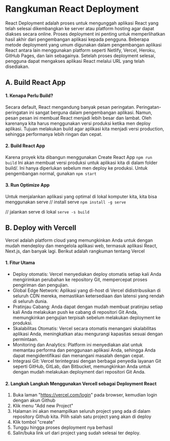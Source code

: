 # Rangkuman React Deployment 
React Deployment adalah proses untuk mengunggah aplikasi React yang telah selesai dikembangkan ke server atau platform hosting agar dapat diakses secara online. Proses deployment ini penting untuk memperlihatkan hasil akhir dari pengembangan aplikasi kepada pengguna. Beberapa metode deployment yang umum digunakan dalam pengembangan aplikasi React antara lain menggunakan platform seperti Netlify, Vercel, Heroku, GitHub Pages, dan lain sebagainya. Setelah proses deployment selesai, pengguna dapat mengakses aplikasi React melalui URL yang telah disediakan.
 
## A. Build React App
#### 1. Kenapa Perlu Build?
Secara default, React mengandung banyak pesan peringatan. Peringatan-peringatan ini sangat berguna dalam pengembangan aplikasi. Namun, pesan pesan ini membuat React menjadi lebih besar dan lambat. Oleh karenanya kita harus menggunakan versi produksi ketika men deploy aplikasi. Tujuan melakukan build agar aplikasi kita menjadi versi production, sehingga performanya lebih ringan dan cepat.

#### 2. Build React App
Karena proyek kita dibangun menggunakan Create React App
`npm run build`
Ini akan membuat versi produksi untuk aplikasi kita di dalam folder build/. Ini hanya diperlukan sebelum men deploy ke produksi. Untuk pengembangan normal, gunakan `npm start`

#### 3. Run Optimize App
Untuk menjalankan aplikasi yang optimal di lokal komputer kita, kita  bisa menggunakan serve
// install serve
`npm install -g serve`

// jalankan serve di lokal
`serve -s build`

## B. Deploy with Vercell
Vercel adalah platform cloud yang memungkinkan Anda untuk dengan mudah mendeploy dan mengelola aplikasi web, termasuk aplikasi React, Next.js, dan banyak lagi. Berikut adalah rangkuman tentang Vercel

#### 1. Fitur Utama
- Deploy otomatis: Vercel menyediakan deploy otomatis setiap kali Anda mengirimkan perubahan ke repository Git, mempercepat proses pengiriman dan pengujian.
- Global Edge Network: Aplikasi yang di-host di Vercel didistribusikan di seluruh CDN mereka, memastikan ketersediaan dan latensi yang rendah di seluruh dunia.
- Pratinjau Cabang: Anda dapat dengan mudah membuat pratinjau setiap kali Anda melakukan push ke cabang di repositori Git Anda, memungkinkan pengujian terpisah sebelum melakukan deployment ke produksi.
- Skalabilitas Otomatis: Vercel secara otomatis menangani skalabilitas aplikasi Anda, meningkatkan atau mengurangi kapasitas sesuai dengan permintaan.
- Monitoring dan Analytics: Platform ini menyediakan alat untuk memantau performa dan penggunaan aplikasi Anda, sehingga Anda dapat mengidentifikasi dan menangani masalah dengan cepat.
- Integrasi Git: Vercel terintegrasi dengan berbagai penyedia layanan Git seperti GitHub, GitLab, dan Bitbucket, memungkinkan Anda untuk dengan mudah melakukan deployment dari repositori Git Anda.

#### 2. Langkah Langkah Menggunakan Vercell sebagai Deployment React
1. Buka laman "https://vercel.com/login" pada browser, kemudian login dengan akun Github
2. Klik menu "Add new Project"
3. Halaman ini akan menampilkan seluruh project yang ada di dalam repository Github kita. Pilih salah satu project yang akan di deploy
4. Klik tombol "create"
5. Tunggu hingga proses deployment nya berhasil
6. Salin/buka link url dari project yang sudah selesai ter deploy.

